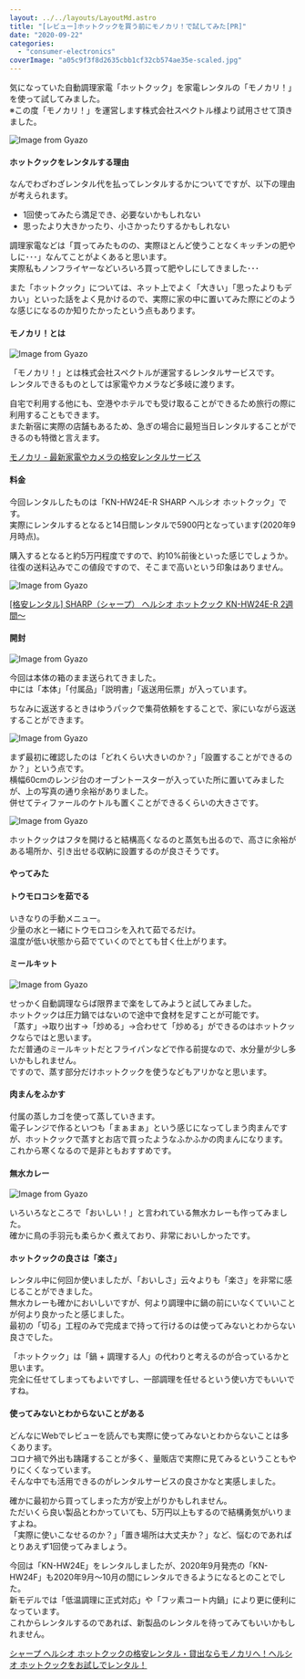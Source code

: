 ```yaml
---
layout: ../../layouts/LayoutMd.astro
title: "[レビュー]ホットクックを買う前にモノカリ！で試してみた[PR]"
date: "2020-09-22"
categories: 
  - "consumer-electronics"
coverImage: "a05c9f3f8d2635cbb1cf32cb574ae35e-scaled.jpg"
---
```


気になっていた自動調理家電「ホットクック」を家電レンタルの「モノカリ！」を使って試してみました。  
※この度「モノカリ！」を運営します株式会社スペクトル様より試用させて頂きました。

![Image from Gyazo](/archive/images/92d24db71c02514d2c59243fa6fb77ca.jpg)

#### ホットクックをレンタルする理由

なんでわざわざレンタル代を払ってレンタルするかについてですが、以下の理由が考えられます。

- 1回使ってみたら満足でき、必要ないかもしれない
- 思ったより大きかったり、小さかったりするかもしれない

調理家電などは「買ってみたものの、実際ほとんど使うことなくキッチンの肥やしに･･･」なんてことがよくあると思います。  
実際私もノンフライヤーなどいろいろ買って肥やしにしてきました･･･

また「ホットクック」については、ネット上でよく「大きい」「思ったよりもデカい」といった話をよく見かけるので、実際に家の中に置いてみた際にどのような感じになるのか知りたかったという点もあります。

#### モノカリ！とは

![Image from Gyazo](/archive/images/e9434485ed8cef45083cde1da144dffa.png)

「モノカリ！」とは株式会社スペクトルが運営するレンタルサービスです。  
レンタルできるものとしては家電やカメラなど多岐に渡ります。

自宅で利用する他にも、空港やホテルでも受け取ることができるため旅行の際に利用することもできます。  
また新宿に実際の店舗もあるため、急ぎの場合に最短当日レンタルすることができるのも特徴と言えます。

[モノカリ \- 最新家電やカメラの格安レンタルサービス](https://komono.me/rental/)

#### 料金

今回レンタルしたものは「KN-HW24E-R SHARP ヘルシオ ホットクック」です。  
実際にレンタルするとなると14日間レンタルで5900円となっています(2020年9月時点)。

購入するとなると約5万円程度ですので、約10%前後といった感じでしょうか。  
往復の送料込みでこの値段ですので、そこまで高いという印象はありません。

![Image from Gyazo](/archive/images/e3685c5aaa2730421fa8950e4717528e.png)

[\[格安レンタル\] SHARP（シャープ） ヘルシオ ホットクック KN\-HW24E\-R 2週間～](https://komono.me/rental/product/kn-hw24e-r)

#### 開封

![Image from Gyazo](/archive/images/f87d04426145ac643c4b6b687822ac9a.jpg)

今回は本体の箱のまま送られてきました。  
中には「本体」「付属品」「説明書」「返送用伝票」が入っています。

ちなみに返送するときはゆうパックで集荷依頼をすることで、家にいながら返送することができます。

![Image from Gyazo](/archive/images/a05c9f3f8d2635cbb1cf32cb574ae35e.jpg)

まず最初に確認したのは「どれくらい大きいのか？」「設置することができるのか？」という点です。  
横幅60cmのレンジ台のオーブントースターが入っていた所に置いてみましたが、上の写真の通り余裕がありました。  
併せてティファールのケトルも置くことができるくらいの大きさです。

![Image from Gyazo](/archive/images/2a003ed4c83371bd257ebdd88622f655.jpg)

ホットクックはフタを開けると結構高くなるのと蒸気も出るので、高さに余裕がある場所か、引き出せる収納に設置するのが良さそうです。

#### やってみた

#### トウモロコシを茹でる

いきなりの手動メニュー。  
少量の水と一緒にトウモロコシを入れて茹でるだけ。  
温度が低い状態から茹でていくのでとても甘く仕上がります。

#### ミールキット

![Image from Gyazo](/archive/images/cfc963ef5fb754b8a138ccb990af3909.jpg)

せっかく自動調理ならば限界まで楽をしてみようと試してみました。  
ホットクックは圧力鍋ではないので途中で食材を足すことが可能です。  
「蒸す」→取り出す→「炒める」→合わせて「炒める」ができるのはホットクックならではと思います。  
ただ普通のミールキットだとフライパンなどで作る前提なので、水分量が少し多いかもしれません。  
ですので、蒸す部分だけホットクックを使うなどもアリかなと思います。

#### 肉まんをふかす

付属の蒸しカゴを使って蒸していきます。  
電子レンジで作るといつも「まぁまぁ」という感じになってしまう肉まんですが、ホットクックで蒸すとお店で買ったようなふかふかの肉まんになります。  
これから寒くなるので是非ともおすすめです。

#### 無水カレー

![Image from Gyazo](/archive/images/3286626e802b8a5593843ad445c5d3bb.jpg)

いろいろなところで「おいしい！」と言われている無水カレーも作ってみました。  
確かに鳥の手羽元も柔らかく煮えており、非常においしかったです。

#### ホットクックの良さは「楽さ」

レンタル中に何回か使いましたが、「おいしさ」云々よりも「楽さ」を非常に感じることができました。  
無水カレーも確かにおいしいですが、何より調理中に鍋の前にいなくていいことが何より良かったと感じました。  
最初の「切る」工程のみで完成まで持って行けるのは使ってみないとわからない良さでした。

「ホットクック」は「鍋 + 調理する人」の代わりと考えるのが合っているかと思います。  
完全に任せてしまってもよいですし、一部調理を任せるという使い方でもいいですね。

#### 使ってみないとわからないことがある

どんなにWebでレビューを読んでも実際に使ってみないとわからないことは多くあります。  
コロナ禍で外出も躊躇することが多く、量販店で実際に見てみるということもやりにくくなっています。  
そんな中でも活用できるのがレンタルサービスの良さかなと実感しました。

確かに最初から買ってしまった方が安上がりかもしれません。  
ただいくら良い製品とわかっていても、5万円以上もするので結構勇気がいりますよね。  
「実際に使いこなせるのか？」「置き場所は大丈夫か？」など、悩むのであればとりあえず1回使ってみましょう。

今回は「KN-HW24E」をレンタルしましたが、2020年9月発売の「KN-HW24F」も2020年9月～10月の間にレンタルできるようになるとのことでした。  
新モデルでは「低温調理に正式対応」や「フッ素コート内鍋」により更に便利になっています。  
これからレンタルするのであれば、新製品のレンタルを待ってみてもいいかもしれません。

[シャープ ヘルシオ ホットクックの格安レンタル・貸出ならモノカリへ！ヘルシオ ホットクックをお試しでレンタル！](https://komono.me/rental/product-category/kitchen/electric-cooking-pot/healsio-hotcock)
